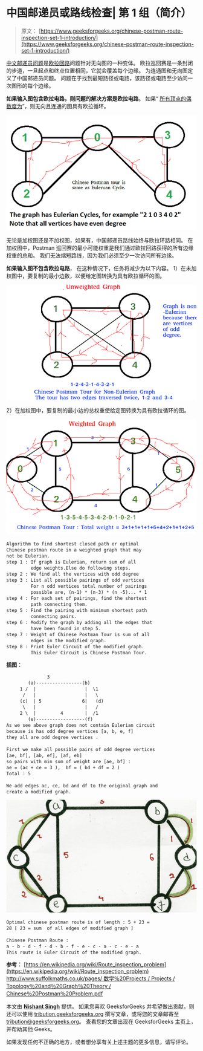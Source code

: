 # 中国邮递员或路线检查| 第 1 组（简介）

> 原文： [https://www.geeksforgeeks.org/chinese-postman-route-inspection-set-1-introduction/](https://www.geeksforgeeks.org/chinese-postman-route-inspection-set-1-introduction/)

[中文邮递员问题](https://en.wikipedia.org/wiki/Route_inspection_problem)是[欧拉回路](https://www.geeksforgeeks.org/eulerian-path-and-circuit/)问题针对无向图的一种变体。 欧拉巡回赛是一条封闭的步道，一旦起点和终点位置相同，它就会覆盖每个边缘。 为连通图和无向图定义了中国邮递员问题。 问题在于找到最短路径或电路，该路径或电路至少访问一次图形的每个边缘。

**如果输入图包含欧拉电路，则问题的解决方案是欧拉电路**。
如果“ <u>所有顶点的偶数度为</u>”，则无向且连通的图具有欧拉循环。

![chinese-postman](img/f2d3d702d9c5730ce4f84fe939a8837b.png)

无论是加权图还是不加权图，如果有，中国邮递员路线始终与欧拉环路相同。 在加权图中，Postman 巡回赛的最小可能权重是我们通过欧拉回路获得的所有边缘权重的总和。 我们无法缩短路线，因为我们必须至少一次访问所有边缘。

**如果输入图不包含欧拉电路**，
在这种情况下，任务将减少为以下内容。
1）在未加权图中，要复制的最小边数，以便给定图转换为具有欧拉循环的图。

![chinese-postman2](img/72aa5243b49f75bdd563ccbf8e4db4c9.png)

2）在加权图中，要复制的最小边的总权重使给定图转换为具有欧拉循环的图。

![chinese-postman-3](img/3bd734b5179924f6240dfe996e978051.png)

```
Algorithm to find shortest closed path or optimal 
Chinese postman route in a weighted graph that may
not be Eulerian.
step 1 : If graph is Eulerian, return sum of all 
         edge weights.Else do following steps.
step 2 : We find all the vertices with odd degree 
step 3 : List all possible pairings of odd vertices  
         For n odd vertices total number of pairings 
         possible are, (n-1) * (n-3) * (n -5)... * 1
step 4 : For each set of pairings, find the shortest 
         path connecting them.
step 5 : Find the pairing with minimum shortest path 
         connecting pairs.
step 6 : Modify the graph by adding all the edges that  
         have been found in step 5.
step 7 : Weight of Chinese Postman Tour is sum of all 
         edges in the modified graph.
step 8 : Print Euler Circuit of the modified graph. 
         This Euler Circuit is Chinese Postman Tour.   

```

**插图：**

```
               3
        (a)-----------------(b)
     1 /  |                  |  \1
      /   |                  |   \
     (c)  | 5               6|   (d)
      \   |                  |   /
     2 \  |         4        |  /1
        (e)------------------(f)
As we see above graph does not contain Eulerian circuit
because is has odd degree vertices [a, b, e, f]
they all are odd degree vertices . 

First we make all possible pairs of odd degree vertices
[ae, bf], [ab, ef], [af, eb] 
so pairs with min sum of weight are [ae, bf] :
ae = (ac + ce = 3 ),  bf = ( bd + df = 2 ) 
Total : 5

We add edges ac, ce, bd and df to the original graph and
create a modified graph.

```

![img038](img/9e8dcba61222ed9807835d32489344ca.png)

```
Optimal chinese postman route is of length : 5 + 23 = 
28 [ 23 = sum  of all edges of modified graph ]

Chinese Postman Route :  
a - b - d - f - d - b - f - e - c - a - c - e - a 
This route is Euler Circuit of the modified graph. 

```

**参考：**
[https://en.wikipedia.org/wiki/Route_inspection_problem](https://en.wikipedia.org/wiki/Route_inspection_problem)
[http://www.suffolkmaths.co.uk/pages/ 数学％20Projects / Projects / Topology％20and％20Graph％20Theory / Chinese％20Postman％20Problem.pdf](http://www.suffolkmaths.co.uk/pages/Maths%20Projects/Projects/Topology%20and%20Graph%20Theory/Chinese%20Postman%20Problem.pdf)

本文由 [**Nishant Singh**](https://practice.geeksforgeeks.org/user-profile.php?user=_code) 提供。 如果您喜欢 GeeksforGeeks 并希望做出贡献，则还可以使用 [tribution.geeksforgeeks.org](http://www.contribute.geeksforgeeks.org) 撰写文章，或将您的文章邮寄至 tribution@geeksforgeeks.org。 查看您的文章出现在 GeeksforGeeks 主页上，并帮助其他 Geeks。

如果发现任何不正确的地方，或者想分享有关上述主题的更多信息，请写评论。

